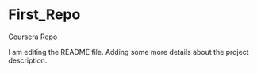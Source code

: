 # First_Repo
Coursera Repo

I am editing the README file. Adding some more details about the project description.
